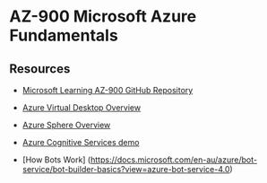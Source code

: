 # AZ-900 Microsoft Azure Fundamentals

## Resources

* [Microsoft Learning AZ-900 GitHub Repository](https://github.com/MicrosoftLearning/AZ-900T0x-MicrosoftAzureFundamentals)

* [Azure Virtual Desktop Overview](https://www.youtube.com/watch?v=NQFtI3JLtaU&feature=emb_logo&app=desktop)

* [Azure Sphere Overview](https://docs.microsoft.com/en-us/azure-sphere/product-overview/terminology)
 
* [Azure Cognitive Services demo](https://azure.microsoft.com/en-us/services/cognitive-services/computer-vision/#features)

* [How Bots Work] (https://docs.microsoft.com/en-au/azure/bot-service/bot-builder-basics?view=azure-bot-service-4.0)
